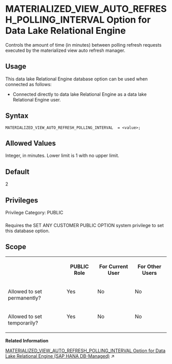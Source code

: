 <!-- loiobeb258e2c5044c44aebc49f3d6318ca2 -->

# MATERIALIZED\_VIEW\_AUTO\_REFRESH\_POLLING\_INTERVAL Option for Data Lake Relational Engine

Controls the amount of time \(in minutes\) between polling refresh requests executed by the materialized view auto refresh manager.



<a name="loiobeb258e2c5044c44aebc49f3d6318ca2__section_nnn_jnr_znb"/>

## Usage

This data lake Relational Engine database option can be used when connected as follows:

-   Connected directly to data lake Relational Engine as a data lake Relational Engine user.



<a name="loiobeb258e2c5044c44aebc49f3d6318ca2__mv_auto_refresh_pooling_syntax1"/>

## Syntax

```
MATERIALIZED_VIEW_AUTO_REFRESH_POLLING_INTERVAL  = <value>;
```



<a name="loiobeb258e2c5044c44aebc49f3d6318ca2__mv_auto_refresh_pooling_values1"/>

## Allowed Values

Integer, in minutes. Lower limit is 1 with no upper limit.



<a name="loiobeb258e2c5044c44aebc49f3d6318ca2__mv_auto_refresh_pooling_default1"/>

## Default

2



<a name="loiobeb258e2c5044c44aebc49f3d6318ca2__mv_auto_refresh_pooling_priv1"/>

## Privileges

Privilege Category: PUBLIC



### 

Requires the SET ANY CUSTOMER PUBLIC OPTION system privilege to set this database option.



<a name="loiobeb258e2c5044c44aebc49f3d6318ca2__mv_auto_refresh_pooling_scope1"/>

## Scope


<table>
<tr>
<th valign="top">

 

</th>
<th valign="top">

PUBLIC Role

</th>
<th valign="top">

For Current User

</th>
<th valign="top">

For Other Users

</th>
</tr>
<tr>
<td valign="top">

Allowed to set permanently?

</td>
<td valign="top">

Yes

</td>
<td valign="top">

No

</td>
<td valign="top">

No

</td>
</tr>
<tr>
<td valign="top">

Allowed to set temporarily?

</td>
<td valign="top">

Yes

</td>
<td valign="top">

No

</td>
<td valign="top">

No

</td>
</tr>
</table>

**Related Information**  


[MATERIALIZED_VIEW_AUTO_REFRESH_POLLING_INTERVAL Option for Data Lake Relational Engine (SAP HANA DB-Managed)](https://help.sap.com/viewer/a898e08b84f21015969fa437e89860c8/2023_4_QRC/en-US/84aa190c7a8f463196bd9755c6146a29.html "Controls the amount of time (in minutes) between polling refresh requests executed by the materialized view auto refresh manager.") :arrow_upper_right:

